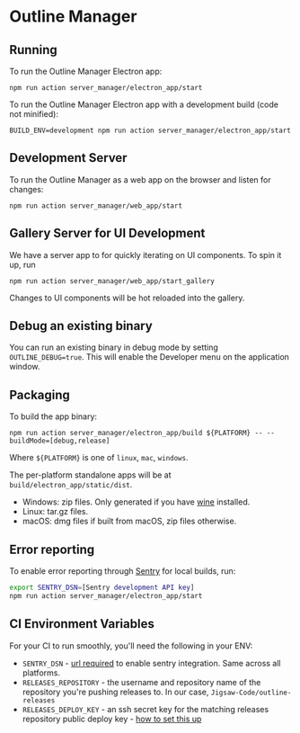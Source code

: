 # Outline Manager

## Running

To run the Outline Manager Electron app:
```
npm run action server_manager/electron_app/start
```

To run the Outline Manager Electron app with a development build (code not minified):
```
BUILD_ENV=development npm run action server_manager/electron_app/start
```

## Development Server

To run the Outline Manager as a web app on the browser and listen for changes:

```
npm run action server_manager/web_app/start
```

## Gallery Server for UI Development

We have a server app to for quickly iterating on UI components.  To spin it up, run

```
npm run action server_manager/web_app/start_gallery
```

Changes to UI components will be hot reloaded into the gallery.

## Debug an existing binary

You can run an existing binary in debug mode by setting `OUTLINE_DEBUG=true`.
This will enable the Developer menu on the application window.

## Packaging

To build the app binary:
```
npm run action server_manager/electron_app/build ${PLATFORM} -- --buildMode=[debug,release]
```

Where `${PLATFORM}` is one of `linux`, `mac`, `windows`.

The per-platform standalone apps will be at `build/electron_app/static/dist`.

- Windows: zip files. Only generated if you have [wine](https://www.winehq.org/download) installed.
- Linux: tar.gz files.
- macOS: dmg files if built from macOS, zip files otherwise.

## Error reporting

To enable error reporting through [Sentry](https://sentry.io/) for local builds, run:
``` bash
export SENTRY_DSN=[Sentry development API key]
npm run action server_manager/electron_app/start
```

## CI Environment Variables

For your CI to run smoothly, you'll need the following in your ENV:

- `SENTRY_DSN` - [url required](https://docs.sentry.io/product/sentry-basics/dsn-explainer/) to enable sentry integration. Same across all platforms.
- `RELEASES_REPOSITORY` - the username and repository name of the repository you're pushing releases to. In our case, `Jigsaw-Code/outline-releases`
- `RELEASES_DEPLOY_KEY` - an ssh secret key for the matching releases repository public deploy key - [how to set this up](https://docs.github.com/en/developers/overview/managing-deploy-keys#setup-2)
